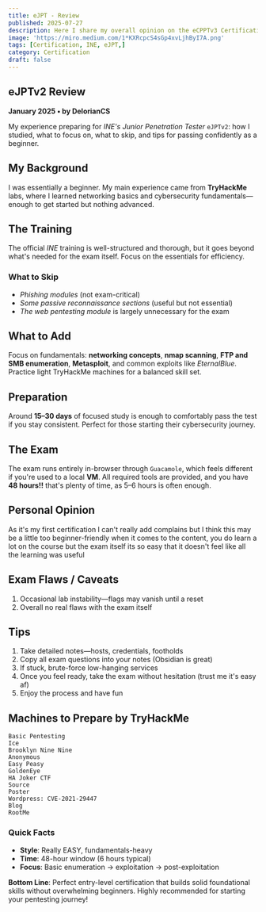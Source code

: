 ```yaml
---
title: eJPT - Review 
published: 2025-07-27
description: Here I share my overall opinion on the eCPPTv3 Certification by INE, some Tips & Tricks and some machines & material to actually prepare for the certification 
image: 'https://miro.medium.com/1*KXRcpcS4sGp4xvLjhByI7A.png'
tags: [Certification, INE, eJPT,]
category: Certification
draft: false
---
```


## eJPTv2 Review

**January 2025 • by DelorianCS**

My experience preparing for *INE's* *Junior Penetration Tester* `eJPTv2`: how I studied, what to focus on, what to skip, and tips for passing confidently as a beginner.

## My Background
I was essentially a beginner. My main experience came from **TryHackMe** labs, where I learned networking basics and cybersecurity fundamentals—enough to get started but nothing advanced.

## The Training
The official *INE*  training is well-structured and thorough, but it goes beyond what's needed for the exam itself. Focus on the essentials for efficiency.

### What to Skip
- *Phishing modules* (not exam-critical)
- *Some passive reconnaissance sections* (useful but not essential)
- *The web pentesting module* is largely unnecessary for the exam

## What to Add
Focus on fundamentals: **networking concepts**, **nmap scanning**, **FTP and SMB enumeration**, **Metasploit**, and common exploits like *EternalBlue*. Practice light TryHackMe machines for a balanced skill set.

## Preparation
Around **15–30 days** of focused study is enough to comfortably pass the test if you stay consistent. Perfect for those starting their cybersecurity journey.

## The Exam
The exam runs entirely in-browser through `Guacamole`, which feels different if you're used to a local **VM**. All required tools are provided, and you have **48 hours!!** that's plenty of time, as 5–6 hours is often enough.

## Personal Opinion
As it's my first certification I can't really add complains but I think this may be a little too beginner-friendly when it comes to the content, you do learn a lot on the course but the exam itself its so easy that it doesn't feel like all the learning was useful

## Exam Flaws / Caveats
1. Occasional lab instability—flags may vanish until a reset
2. Overall no real flaws with the exam itself

## Tips
1. Take detailed notes—hosts, credentials, footholds
2. Copy all exam questions into your notes (Obsidian is great)
3. If stuck, brute-force low-hanging services
4. Once you feel ready, take the exam without hesitation (trust me it's easy af)
5. Enjoy the process and have fun

## Machines to Prepare by TryHackMe

```
Basic Pentesting
Ice
Brooklyn Nine Nine
Anonymous
Easy Peasy
GoldenEye
HA Joker CTF
Source
Poster
Wordpress: CVE-2021-29447
Blog
RootMe
```

### Quick Facts
- **Style**: Really EASY, fundamentals-heavy
- **Time**: 48-hour window (6 hours typical)
- **Focus**: Basic enumeration → exploitation → post-exploitation

**Bottom Line**: Perfect entry-level certification that builds solid foundational skills without overwhelming beginners. Highly recommended for starting your pentesting journey!

